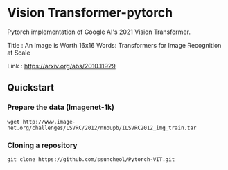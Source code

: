 # Vision Transformer-pytorch 

Pytorch implementation of Google AI's 2021 Vision Transformer. 

Title : An Image is Worth 16x16 Words: Transformers for Image Recognition at Scale

Link : https://arxiv.org/abs/2010.11929



##  Quickstart 

### Prepare the data (Imagenet-1k)

```shell 
wget http://www.image-net.org/challenges/LSVRC/2012/nnoupb/ILSVRC2012_img_train.tar
```
### Cloning a repository

```shell
git clone https://github.com/ssuncheol/Pytorch-VIT.git
```
